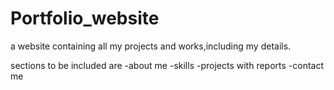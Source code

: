 # Portfolio_website
a website containing all my projects and works,including my details.

sections to be included are
-about me
-skills
-projects with reports
-contact me
 
